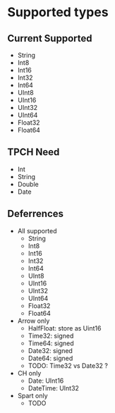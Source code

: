 # Supported types

## Current Supported
* String
* Int8
* Int16
* Int32
* Int64
* UInt8
* UInt16
* UInt32
* UInt64
* Float32
* Float64

## TPCH Need
* Int
* String
* Double
* Date

## Deferrences
* All supported
    * String
    * Int8
    * Int16
    * Int32
    * Int64
    * UInt8
    * UInt16
    * UInt32
    * UInt64
    * Float32
    * Float64
* Arrow only
    * HalfFloat: store as Uint16
    * Time32: signed
    * Time64: signed
    * Date32: signed
    * Date64: signed
    * TODO: Time32 vs Date32 ?
* CH only
    * Date: UInt16
    * DateTime: UInt32
* Spart only
    * TODO
